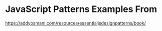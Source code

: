 # JavaScript Patterns Examples From

https://addyosmani.com/resources/essentialjsdesignpatterns/book/

